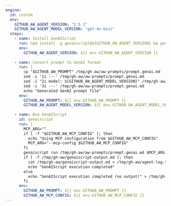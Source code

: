 ```yaml
---
engine:
  id: custom
  env:
    GITHUB_AW_AGENT_VERSION: "2.5.1"
    GITHUB_AW_AGENT_MODEL_VERSION: "gpt-4o-mini"
  steps:
    - name: Install GenAIScript
      run: npm install -g genaiscript@${GITHUB_AW_AGENT_VERSION} && genaiscript --version
      env:
        GITHUB_AW_AGENT_VERSION: ${{ env.GITHUB_AW_AGENT_VERSION }}
    
    - name: Convert prompt to GenAI format
      run: |
        cp "$GITHUB_AW_PROMPT" /tmp/gh-aw/aw-prompts/prompt.genai.md
        sed -i '1i ---' /tmp/gh-aw/aw-prompts/prompt.genai.md
        sed -i "2i model: ${GITHUB_AW_AGENT_MODEL_VERSION}" /tmp/gh-aw/aw-prompts/prompt.genai.md
        sed -i '3i ---' /tmp/gh-aw/aw-prompts/prompt.genai.md
        echo "Generated GenAI prompt file"
      env:
        GITHUB_AW_PROMPT: ${{ env.GITHUB_AW_PROMPT }}
        GITHUB_AW_AGENT_MODEL_VERSION: ${{ env.GITHUB_AW_AGENT_MODEL_VERSION }}
    
    - name: Run GenAIScript
      id: genaiscript
      run: |
        MCP_ARG=""
        if [ -f "$GITHUB_AW_MCP_CONFIG" ]; then
          echo "Using MCP configuration from $GITHUB_AW_MCP_CONFIG"
          MCP_ARG="--mcp-config $GITHUB_AW_MCP_CONFIG"
        fi
        genaiscript run /tmp/gh-aw/aw-prompts/prompt.genai.md $MCP_ARG --output /tmp/gh-aw/genaiscript-output.md || echo "GenAIScript completed"
        if [ -f /tmp/gh-aw/genaiscript-output.md ]; then
          cat /tmp/gh-aw/genaiscript-output.md > /tmp/gh-aw/agent-log.txt
          echo "GenAIScript execution completed"
        else
          echo "GenAIScript execution completed (no output)" > /tmp/gh-aw/agent-log.txt
        fi
      env:
        GITHUB_AW_PROMPT: ${{ env.GITHUB_AW_PROMPT }}
        GITHUB_AW_MCP_CONFIG: ${{ env.GITHUB_AW_MCP_CONFIG }}
---
```


<!--
This shared configuration sets up a custom agentic engine using microsoft/genaiscript.

**Usage:**
Include this file in your workflow using frontmatter imports:

```yaml
---
imports:
  - shared/genaiscript.md
---
```

**Requirements:**
- The workflow will install genaiscript npm package using version from `GITHUB_AW_AGENT_VERSION` env var
- The original prompt file is converted to GenAI markdown format (prompt.genai.md)
- GenAIScript is executed with MCP server configuration if available
- Output is captured in the agent log file

**Note**: 
- This workflow requires internet access to install npm packages
- The genaiscript version can be customized by setting the `GITHUB_AW_AGENT_VERSION` environment variable (default: `2.5.1`)
- The AI model can be customized by setting the `GITHUB_AW_AGENT_MODEL_VERSION` environment variable (default: `gpt-4o-mini`)
- MCP server configuration is automatically passed if configured in the workflow
-->
